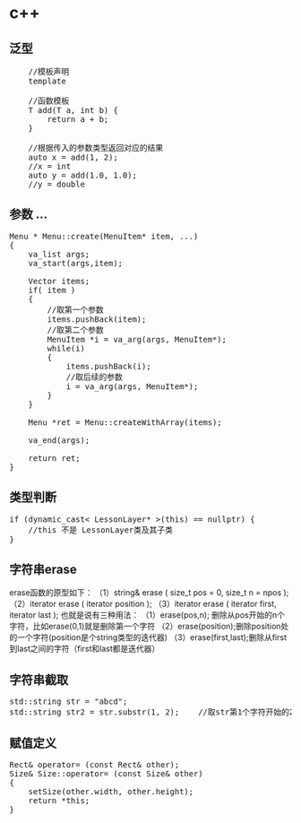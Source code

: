 # c++


## 泛型
<pre>
    //模板声明
    template <typename T>
    
    //函数模板
    T add(T a, int b) {
        return a + b;
    }

    //根据传入的参数类型返回对应的结果
    auto x = add(1, 2);
    //x = int
    auto y = add(1.0, 1.0);
    //y = double
</pre>



## 参数 ...

<pre>
Menu * Menu::create(MenuItem* item, ...)
{
    va_list args;
    va_start(args,item);
    
    Vector<MenuItem*> items;
    if( item )
    {
        //取第一个参数
        items.pushBack(item);
        //取第二个参数
        MenuItem *i = va_arg(args, MenuItem*);
        while(i)
        {
            items.pushBack(i);
            //取后续的参数
            i = va_arg(args, MenuItem*);
        }
    }

    Menu *ret = Menu::createWithArray(items);
    
    va_end(args);
    
    return ret;
}
</pre>


## 类型判断
<pre>
if (dynamic_cast< LessonLayer* >(this) == nullptr) {
    //this 不是 LessonLayer类及其子类
}
</pre>

## 字符串erase

erase函数的原型如下：
（1）string& erase ( size_t pos = 0, size_t n = npos );
（2）iterator erase ( iterator position );
（3）iterator erase ( iterator first, iterator last );
也就是说有三种用法：
（1）erase(pos,n); 删除从pos开始的n个字符，比如erase(0,1)就是删除第一个字符
（2）erase(position);删除position处的一个字符(position是个string类型的迭代器)
（3）erase(first,last);删除从first到last之间的字符（first和last都是迭代器）

## 字符串截取
<pre>
std::string str = "abcd";
std::string str2 = str.substr(1, 2);    //取str第1个字符开始的2个字符， str2==“bc”
</pre>

## 赋值定义
<pre>
Rect& operator= (const Rect& other);
Size& Size::operator= (const Size& other)
{
    setSize(other.width, other.height);
    return *this;
}
</pre>